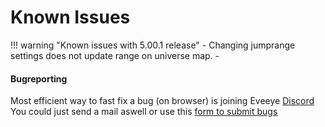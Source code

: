 # Known Issues

!!! warning "Known issues with 5.00.1 release"
    - Changing jumprange settings does not update range on universe map.
    - 
    

#### Bugreporting

Most efficient way to fast fix a bug (on browser) is joining Eveeye <a href="https://discord.gg/m3Bm2Rjuk7">Discord</a><br>
You could just <a href="mailto:risingson@eveeye.com" style="text-decoration:none;pointer-events:all"><span class="help_links">send a mail</span></a>  aswell or use this [form to submit bugs](https://feedback.userreport.com/7ab42bbb-8bf8-4955-9573-c0b1213b1ba7/#submit/bug) <br>

<!--stackedit_data:
eyJoaXN0b3J5IjpbMTQ2NjU0NzI5Ml19
-->